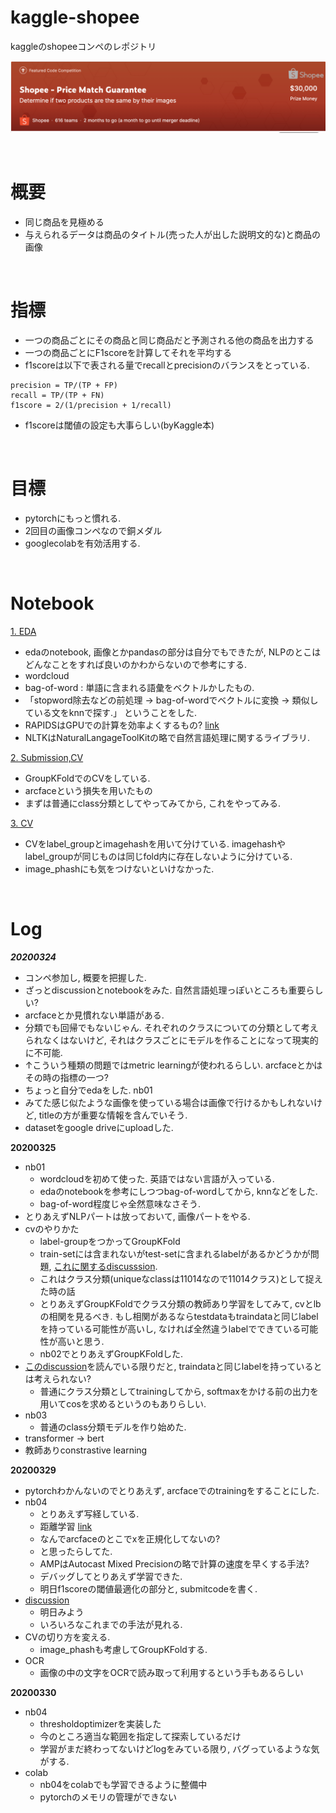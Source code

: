 # kaggle-shopee
kaggleのshopeeコンペのレポジトリ

![shopee_image](images/shopee_image.png) 

<br>

# 概要
- 同じ商品を見極める
- 与えられるデータは商品のタイトル(売った人が出した説明文的な)と商品の画像

<br>

# 指標
- 一つの商品ごとにその商品と同じ商品だと予測される他の商品を出力する
- 一つの商品ごとにF1scoreを計算してそれを平均する
- f1scoreは以下で表される量でrecallとprecisionのバランスをとっている. 

```
precision = TP/(TP + FP)
recall = TP/(TP + FN)
f1score = 2/(1/precision + 1/recall)
```

- f1scoreは閾値の設定も大事らしい(byKaggle本)

<br>

# 目標
- pytorchにもっと慣れる. 
- 2回目の画像コンペなので銅メダル
- googlecolabを有効活用する. 

<br>

# Notebook
[1. EDA](https://www.kaggle.com/ruchi798/shopee-eda-rapids-preprocessing) 
- edaのnotebook, 画像とかpandasの部分は自分でもできたが, NLPのとこはどんなことをすれば良いのかわからないので参考にする. 
- wordcloud
- bag-of-word : 単語に含まれる語彙をベクトルかしたもの. 
- 「stopword除去などの前処理 -> bag-of-wordでベクトルに変換 -> 類似している文をknnで探す.」 ということをした. 
- RAPIDSはGPUでの計算を効率よくするもの? [link](https://rapids.ai/)
- NLTKはNaturalLangageToolKitの略で自然言語処理に関するライブラリ. 

[2. Submission,CV](https://www.kaggle.com/underwearfitting/pytorch-densenet-arcface-validation-training)
- GroupKFoldでのCVをしている. 
- arcfaceという損失を用いたもの
- まずは普通にclass分類としてやってみてから, これをやってみる. 

[3. CV](https://www.kaggle.com/tmhrkt/shopee-cv-splitting-way)
- CVをlabel_groupとimagehashを用いて分けている. imagehashやlabel_groupが同じものは同じfold内に存在しないように分けている. 
- image_phashにも気をつけないといけなかった. 

<br>

# Log 

***20200324*** 
- コンペ参加し, 概要を把握した. 
- ざっとdiscussionとnotebookをみた. 自然言語処理っぽいところも重要らしい?
- arcfaceとか見慣れない単語がある. 
- 分類でも回帰でもないじゃん. それぞれのクラスについての分類として考えられなくはないけど, それはクラスごとにモデルを作ることになって現実的に不可能. 
- ↑こういう種類の問題ではmetric learningが使われるらしい. arcfaceとかはその時の指標の一つ? 
- ちょっと自分でedaをした. nb01
- みてた感じ似たような画像を使っている場合は画像で行けるかもしれないけど, titleの方が重要な情報を含んでいそう. 
- datasetをgoogle driveにuploadした. 

**20200325**
- nb01 
    - wordcloudを初めて使った. 英語ではない言語が入っている. 
    - edaのnotebookを参考にしつつbag-of-wordしてから, knnなどをした.
    - bag-of-word程度じゃ全然意味なさそう.
- とりあえずNLPパートは放っておいて, 画像パートをやる.  
- cvのやりかた
    - label-groupをつかってGroupKFold
    - train-setには含まれないがtest-setに含まれるlabelがあるかどうかが問題, [これに関するdiscusssion](https://www.kaggle.com/c/shopee-product-matching/discussion/224855). 
    - これはクラス分類(uniqueなclassは11014なので11014クラス)として捉えた時の話
    - とりあえずGroupKFoldでクラス分類の教師あり学習をしてみて, cvとlbの相関を見るべき. もし相関があるならtestdataもtraindataと同じlabelを持っている可能性が高いし, なければ全然違うlabelでできている可能性が高いと思う. 
    - nb02でとりあえずGroupKFoldした. 
- [このdiscussion](https://www.kaggle.com/c/shopee-product-matching/discussion/225543)を読んでいる限りだと, traindataと同じlabelを持っているとは考えられない? 
    - 普通にクラス分類としてtrainingしてから, softmaxをかける前の出力を用いてcosを求めるというのもありらしい. 
- nb03 
    - 普通のclass分類モデルを作り始めた. 
- transformer -> bert 
- 教師ありconstrastive learning

**20200329** 
- pytorchわかんないのでとりあえず, arcfaceでのtrainingをすることにした. 
- nb04 
    - とりあえず写経している.
    - 距離学習 [link](https://qiita.com/yu4u/items/078054dfb5592cbb80cc)
    - なんでarcfaceのとこでxを正規化してないの? 
    - と思ったらしてた. 
    - AMPはAutocast Mixed Precisionの略で計算の速度を早くする手法? 
    - デバッグしてとりあえず学習できた. 
    - 明日f1scoreの閾値最適化の部分と, submitcodeを書く. 
- [discussion](https://www.kaggle.com/c/shopee-product-matching/discussion/228537) 
    - 明日みよう
    - いろいろなこれまでの手法が見れる. 
- CVの切り方を変える. 
    - image_phashも考慮してGroupKFoldする. 
- OCR
    - 画像の中の文字をOCRで読み取って利用するという手もあるらしい

**20200330** 
- nb04 
    - thresholdoptimizerを実装した
    - 今のところ適当な範囲を指定して探索しているだけ
    - 学習がまだ終わってないけどlogをみている限り, バグっているような気がする. 
- colab
    - nb04をcolabでも学習できるように整備中
    - pytorchのメモリの管理ができない

